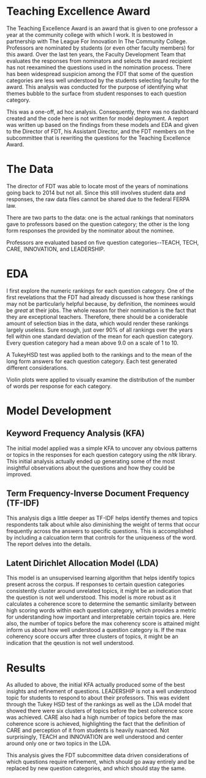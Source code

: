 # Teaching Excellence Award

The Teaching Excellence Award is an award that is given to one professor a year at the community college with which I work. It is bestowed in partnership with The League For Innovation In The Community College. Professors are nominated by students (or even other faculty members) for this award. Over the last ten years, the Faculty Development Team that evaluates the responses from nominators and selects the award recipient has not reexamined the questions used in the nomination process. There has been widespread suspicion among the FDT that some of the question categories are less well understood by the students selecting faculty for the award. This analysis was conducted for the purpose of identifying what themes bubble to the surface from student responses to each question category. 

This was a one-off, ad hoc analysis. Consequently, there was no dashboard created and the code here is not written for model deployment. A report was written up based on the findings from these models and EDA and given to the Director of FDT, his Assistant Director, and the FDT members on the subcommittee that is rewriting the questions for the Teaching Excellence Award.

# The Data

The director of FDT was able to locate most of the years of nominations going back to 2014 but not all. Since this still involves student data and responses, the raw data files cannot be shared due to the federal FERPA law.

There are two parts to the data: one is the actual rankings that nominators gave to professors based on the question category; the other is the long form responses the provided by the nominator about the nominee. 

Professors are evaluated based on five question categories--TEACH, TECH, CARE, INNOVATION, and LEADERSHIP. 

# EDA

I first explore the numeric rankings for each question category. One of the first revelations that the FDT had already discussed is how these rankings may not be particularly helpful because, by definition, the nominees would be *great* at their jobs. The whole reason for their nomination is the fact that they are exceptional teachers. Therefore, there should be a coniderable amount of selection bias in the data, which would render these rankings largely useless. Sure enough, just over 90% of all rankings over the years fell within one standard deviation of the mean for each question category. Every question category had a mean above 9.0 on a scale of 1 to 10. 

A TukeyHSD test was applied both to the rankings and to the mean of the long form answers for each question category. Each test generated different considerations.

Violin plots were applied to visually examine the distribution of the number of words per response for each category.

# Model Development

## Keyword Frequency Analysis (KFA)

The initial model applied was a simple KFA to uncover any obvious patterns or topics in the responses for each question category using the *nltk* library. This initial analysis actually ended up generating some of the most insightful observations about the questions and how they could be improved.

## Term Frequency-Inverse Document Frequency (TF-IDF)

This analysis digs a little deeper as TF-IDF helps identify themes and topics respondents talk about while also diminishing the weight of terms that occur frequently across the answers to specific questions. This is accomplished by including a calcuation term that controls for the uniqueness of the word. The report delves into the details.

## Latent Dirichlet Allocation Model (LDA)

This model is an unsupervised learning algorithm that helps identify topics present across the corpus. If responses to certain question categories consistently cluster around unrelated topics, it might be an indication that the question is not well understood. This model is more robust as it calculates a coherence score to determine the semantic similarity between high scoring words within each question category, which provides a metric for understanding how important and interpretable certain topics are. Here also, the number of topics before the max coherency score is attained might inform us about how well understood a question category is. If the max coherency score occurs after three clusters of topics, it might be an indication that the qeustion is not well understood. 

# Results

As alluded to above, the initial KFA actually produced some of the best insights and refinement of questions. LEADERSHIP is not a well understood topic for students to respond to about their professors. This was evident through the Tukey HSD test of the rankings as well as the LDA model that showed there were six clusters of topics before the best coherence score was achieved. CARE also had a high number of topics before the max coherence score is achieved, highlighting the fact that the definition of CARE and perception of it from students is heavily nuanced. Not surprisingly, TEACH and INNOVATION are well understood and center around only one or two topics in the LDA. 

This analysis gives the FDT subcommittee data driven considerations of which questions require refinement, which should go away entirely and be replaced by new question categories, and which should stay the same. 

